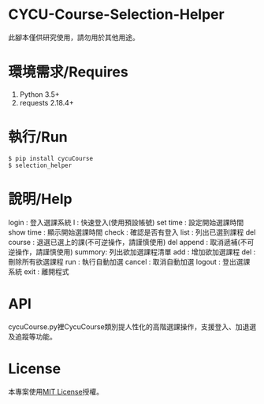 # CYCU-Course-Selection-Helper
此腳本僅供研究使用，請勿用於其他用途。

# 環境需求/Requires
1. Python 3.5+
2. requests 2.18.4+

# 執行/Run
    $ pip install cycuCourse
    $ selection_helper

# 說明/Help
login  : 登入選課系統
l      : 快速登入(使用預設帳號)
set time : 設定開始選課時間
show time : 顯示開始選課時間
check  : 確認是否有登入
list   : 列出已選到課程
del course : 退選已選上的課(不可逆操作，請謹慎使用)
del append : 取消遞補(不可逆操作，請謹慎使用)
summory: 列出欲加選課程清單
add    : 增加欲加選課程
del    : 刪除所有欲選課程
run    : 執行自動加選
cancel : 取消自動加選
logout : 登出選課系統
exit   : 離開程式

# API
cycuCourse.py裡CycuCourse類別提人性化的高階選課操作，支援登入、加退選及追蹤等功能。

# License
本專案使用[MIT License](https://github.com/y252328/CYCU-Course-Selection-Helper/blob/master/LICENSE)授權。